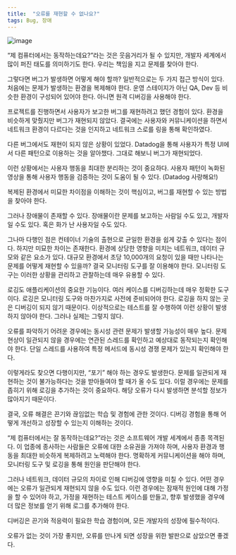 ```yaml
---
title:  "오류를 재현할 수 없나요?"
tags: Bug, 장애
---
```


![image](https://github.com/user-attachments/assets/9167f5ef-7b35-4e24-9aef-9c2a735d859b)

“제 컴퓨터에서는 동작하는데요?”라는 것은 웃음거리가 될 수 있지만, 개발자 세계에서 많이 퍼진 태도를 의미하기도 한다. 우리는 책임을 지고 문제를 찾아야 한다.

그렇다면 버그가 발생하면 어떻게 해야 할까? 일반적으로는 두 가지 접근 방식이 있다.
처음에는 문제가 발생하는 환경을 복제해야 한다. 운영 스테이지가 아닌 QA, Dev 등 비슷한 환경이 구성되어 있어야 한다. 아니면 원격 디버깅을 사용해야 한다.

프로젝트를 진행하면서 사용자가 보고한 버그를 재현하려고 했던 경험이 있다. 환경을 비슷하게 맞췄지만 버그가 재현되지 않았다. 결국에는 사용자와 커뮤니케이션을 하면서 네트워크 환경이 다르다는 것을 인지하고 네트워크 스로를 링을 통해 확인하였다.

다른 버그에서도 재현이 되지 않은 상황이 있었다. Datadog을 통해 사용자가 특정 UI에서 다른 패턴으로 이용하는 것을 알아챘다. 그대로 해보니 버그가 재현되었다.

이런 상황에서는 사용자 행동을 최대한 분리하는 것이 중요하다. 사용자 패턴이 녹화된 영상을 통해 사용자 행동을 검증하는 것이 도움이 될 수 있다. (Datadog 사랑해요!)

복제된 환경에서 미묘한 차이점을 이해하는 것이 핵심이고, 버그를 재현할 수 있는 방법을 찾아야 한다.

그러나 장애물이 존재할 수 있다. 장애물이란 문제를 보고하는 사람일 수도 있고, 개발자일 수도 있다. 혹은 화가 난 사용자일 수도 있다.

그나마 다행인 점은 컨테이너 기술의 출현으로 균일한 환경을 쉽게 갖출 수 있다는 점이다. 하지만 미묘한 차이는 존재한다. 환경에 상당한 영향을 미치는 네트워크, 데이터 규모와 같은 요소가 있다. 대규모 환경에서 초당 10,000개의 요청이 있을 때만 나타나는 문제를 어떻게 재현할 수 있을까? 결국 모니터링 도구를 잘 이용해야 한다. 모니터링 도구는 이러한 상황을 관리하고 관찰하는데 매우 유용할 수 있다.

로깅도 애플리케이션의 중요한 기능이다. 여러 케이스를 디버깅하는데 매우 정확한 도구이다. 로깅은 모니터링 도구와 마찬가지로 사전에 준비되어야 한다. 로깅을 하지 않는 곳은 디버깅이 되지 않기 때문이다. 이상적으로는 테스트를 잘 수행하여 이런 상황이 발생하지 않아야 한다. 그러나 실제는 그렇지 않다.

오류를 파악하기 어려운 경우에는 동시성 관련 문제가 발생할 가능성이 매우 높다. 문제 현상이 일관되지 않을 경우에는 연관된 스레드를 확인하고 예상대로 동작되는지 확인해야 한다. 단일 스레드를 사용하여 특정 메서드에 동시성 경쟁 문제가 있는지 확인해야 한다.

이렇게라도 찾으면 다행이지만, “포기” 해야 하는 경우도 발생한다. 문제를 일관되게 재현하는 것이 불가능하다는 것을 받아들여야 할 때가 올 수도 있다. 이럴 경우에는 문제를 좁히기 위해 로깅을 추가하는 것이 중요하다. 해당 오류가 다시 발생하면 분석할 정보가 많아지기 때문이다.

결국, 오류 해결은 끈기와 끊임없는 학습 및 경험에 관한 것이다. 디버깅 경험을 통해 어떻게 개선하고 성장할 수 있는지 이해하는 것이다.

“제 컴퓨터에서는 잘 동작하는데요?”라는 것은 소프트웨어 개발 세계에서 종종 목격된다. 이 업종에 종사하는 사람들은 오류에 대한 소유권을 가져야 하며, 사용자 환경과 행동을 최대한 비슷하게 복제하려고 노력해야 한다. 명확하게 커뮤니케이션을 해야 하며, 모니터링 도구 및 로깅을 통해 원인을 판단해야 한다.

그러나 네트워크, 데이터 규모의 차이로 인해 디버깅에 영향을 미칠 수 있다. 어떤 경우에는 오류가 일관되게 재현되지 않을 수도 있다. 이런 경우에는 잠재적 원인에 대해 가정을 할 수 있어야 하고, 가정을 재현하는 테스트 케이스를 만들고, 향후 발생했을 경우에 더 많은 정보를 얻기 위해 로그를 추가해야 한다.

디버깅은 끈기와 적응력이 필요한 학습 경험이며, 모든 개발자의 성장에 필수적이다.

오류가 없는 것이 가장 좋지만, 오류를 만나게 되면 성장을 위한 발판으로 삼았으면 좋겠다.
